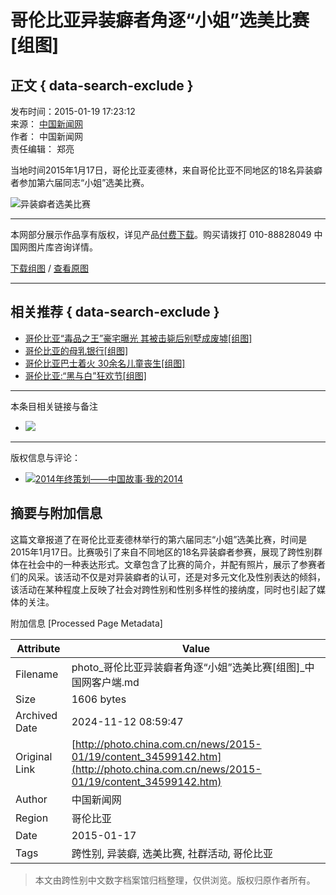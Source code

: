 # 哥伦比亚异装癖者角逐“小姐”选美比赛\[组图\]

## 正文 { data-search-exclude }


发布时间：2015-01-19 17:23:12  
来源： [中国新闻网](http://www.chinanews.com/tp/hd2011/2015/01-19/469987.shtml)  
作者： 中国新闻网  
责任编辑： 郑亮  

当地时间2015年1月17日，哥伦比亚麦德林，来自哥伦比亚不同地区的18名异装癖者参加第六届同志“小姐”选美比赛。

![异装癖者选美比赛](http://images.china.cn/attachement/jpg/site1000/20150119/7427ea2109fe162710a963.jpg)

---

本网部分展示作品享有版权，详见产品[付费下载](http://photostock.china.com.cn/Web_CHN/default.aspx)。购买请拨打 010-88828049 中国网图片库咨询详情。

[下载组图](http://photostock.china.com.cn/Web_CHN/default.aspx) / [查看原图](http://images.china.cn/attachement/jpg/site1000/20150119/7427ea2109fe162710a963.jpg)  

--- 

## 相关推荐 { data-search-exclude }

- [哥伦比亚“毒品之王”豪宅曝光 其被击毙后别墅成废墟\[组图\]](../../2014-09/28/content_33638661.htm)
- [哥伦比亚的母乳银行\[组图\]](../../2014-08/21/content_33298958.htm)
- [哥伦比亚巴士着火 30余名儿童丧生\[组图\]](../../2014-05/20/content_32433399.htm)
- [哥伦比亚:“黑与白”狂欢节\[组图\]](../../../world/2014-01/07/content_31115335.htm)  

--- 

本条目相关链接与备注
- ![](http://images.china.cn/images1/ch/2009first/tmt.gif)

---

版权信息与评论：
- [![2014年终策划——中国故事·我的2014](http://images.china.cn/attachement/jpg/site1000/20150106/d43d7e14ddd11615bb7813.jpg)](../../../node_7218454.htm)

## 摘要与附加信息

<!-- tcd_abstract -->
这篇文章报道了在哥伦比亚麦德林举行的第六届同志“小姐”选美比赛，时间是2015年1月17日。比赛吸引了来自不同地区的18名异装癖者参赛，展现了跨性别群体在社会中的一种表达形式。文章包含了比赛的简介，并配有照片，展示了参赛者们的风采。该活动不仅是对异装癖者的认可，还是对多元文化及性别表达的倾斜，该活动在某种程度上反映了社会对跨性别和性别多样性的接纳度，同时也引起了媒体的关注。
<!-- tcd_abstract_end -->

附加信息 [Processed Page Metadata]

| Attribute       | Value                                  |
|-----------------|----------------------------------------|
| Filename        | photo_哥伦比亚异装癖者角逐“小姐”选美比赛[组图]_中国网客户端.md                             |
| Size            | 1606 bytes                           |
| Archived Date   | 2024-11-12 08:59:47                             |
| Original Link   | [http://photo.china.com.cn/news/2015-01/19/content_34599142.htm](http://photo.china.com.cn/news/2015-01/19/content_34599142.htm)                       |
| Author          | 中国新闻网                               |
| Region          | 哥伦比亚                               |
| Date            | 2015-01-17                                 |
| Tags            | 跨性别, 异装癖, 选美比赛, 社群活动, 哥伦比亚                                 |
>
> 本文由跨性别中文数字档案馆归档整理，仅供浏览。版权归原作者所有。
>